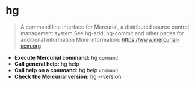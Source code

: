 # hg
> A command line interface for Mercurial, a distributed source control management system
> See hg-add, hg-commit and other pages for additional information
> More information: <https://www.mercurial-scm.org>
- **Execute Mercurial command:**
hg `command`
- **Call general help:**
hg help
- **Call help on a command:**
hg help `command`
- **Check the Mercurial version:**
hg --version

